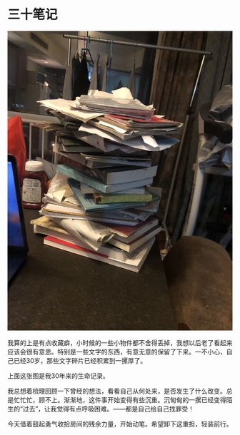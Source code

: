 # 三十笔记

![30&#x5E74;&#x6765;&#x6211;&#x5199;&#x7684;&#x65E5;&#x8BB0;&#x3001;&#x7B14;&#x8BB0;&#x3001;&#x968F;&#x624B;&#x8BB0;](.gitbook/assets/img_2708%20%282%29.JPG)

我算的上是有点收藏癖，小时候的一些小物件都不舍得丢掉，我想以后老了看起来应该会很有意思。特别是一些文字的东西，有意无意的保留了下来。一不小心，自己已经30岁，那些文字碎片已经积累到一摞厚了。

上面这张图是我30年来的生命记录。

我总想着梳理回顾一下曾经的想法，看看自己从何处来，是否发生了什么改变。总是忙忙忙，顾不上。渐渐地，这件事开始变得有些沉重。沉甸甸的一摞已经变得陌生的“过去”，让我觉得有点呼吸困难。——都是自己给自己找罪受！

今天借着鼓起勇气收拾房间的残余力量，开始动笔。希望卸下这重担，轻装前行。

